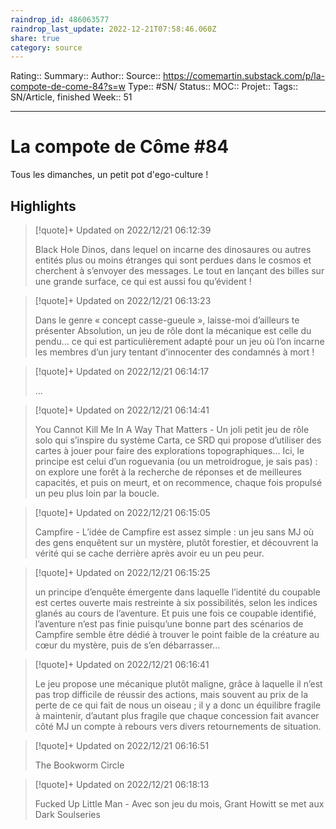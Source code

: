 ```yaml
---
raindrop_id: 486063577
raindrop_last_update: 2022-12-21T07:58:46.060Z
share: true
category: source
---
```


Rating::
Summary:: 
Author::
Source:: https://comemartin.substack.com/p/la-compote-de-come-84?s=w
Type:: #SN/
Status:: 
MOC::
Projet:: 
Tags:: SN/Article, finished
Week:: 51

***
# La compote de Côme #84

Tous les dimanches, un petit pot d'ego-culture !

## Highlights

> [!quote]+ Updated on 2022/12/21 06:12:39
>
> Black Hole Dinos, dans lequel on incarne des dinosaures ou autres entités plus ou moins étranges qui sont perdues dans le cosmos et cherchent à s’envoyer des messages. Le tout en lançant des billes sur une grande surface, ce qui est aussi fou qu’évident !

> [!quote]+ Updated on 2022/12/21 06:13:23
>
> Dans le genre « concept casse-gueule », laisse-moi d’ailleurs te présenter Absolution, un jeu de rôle dont la mécanique est celle du pendu… ce qui est particulièrement adapté pour un jeu où l’on incarne les membres d’un jury tentant d’innocenter des condamnés à mort !

> [!quote]+ Updated on 2022/12/21 06:14:17
>
> …

> [!quote]+ Updated on 2022/12/21 06:14:41
>
> You Cannot Kill Me In A Way That Matters - Un joli petit jeu de rôle solo qui s’inspire du système Carta, ce SRD qui propose d’utiliser des cartes à jouer pour faire des explorations topographiques… Ici, le principe est celui d’un roguevania (ou un metroidrogue, je sais pas) : on explore une forêt à la recherche de réponses et de meilleures capacités, et puis on meurt, et on recommence, chaque fois propulsé un peu plus loin par la boucle.

> [!quote]+ Updated on 2022/12/21 06:15:05
>
> Campfire - L’idée de Campfire est assez simple : un jeu sans MJ où des gens enquêtent sur un mystère, plutôt forestier, et découvrent la vérité qui se cache derrière après avoir eu un peu peur.

> [!quote]+ Updated on 2022/12/21 06:15:25
>
> un principe d’enquête émergente dans laquelle l’identité du coupable est certes ouverte mais restreinte à six possibilités, selon les indices glanés au cours de l’aventure. Et puis une fois ce coupable identifié, l’aventure n’est pas finie puisqu’une bonne part des scénarios de Campfire semble être dédié à trouver le point faible de la créature au cœur du mystère, puis de s’en débarrasser…

> [!quote]+ Updated on 2022/12/21 06:16:41
>
> Le jeu propose une mécanique plutôt maligne, grâce à laquelle il n’est pas trop difficile de réussir des actions, mais souvent au prix de la perte de ce qui fait de nous un oiseau ; il y a donc un équilibre fragile à maintenir, d’autant plus fragile que chaque concession fait avancer côté MJ un compte à rebours vers divers retournements de situation.

> [!quote]+ Updated on 2022/12/21 06:16:51
>
> The Bookworm Circle

> [!quote]+ Updated on 2022/12/21 06:18:13
>
> Fucked Up Little Man - Avec son jeu du mois, Grant Howitt se met aux Dark Soulseries

